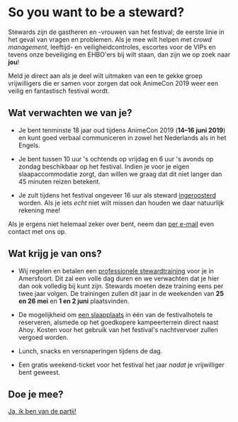 # So you want to be a steward?

Stewards zijn de gastheren en -vrouwen van het festival; de eerste linie in het geval van vragen en
problemen. Als je mee wilt helpen met _crowd management_, leeftijd- en veiligheidcontroles, escortes
voor de VIPs en tevens onze beveiliging en EHBO'ers bij wilt staan, dan zijn we op zoek naar **jou**!

Meld je direct aan als je deel wilt uitmaken van een te gekke groep vrijwilligers die er samen voor
zorgen dat ook AnimeCon 2019 weer een veilig en fantastisch festival wordt.

## Wat verwachten we van je?

  * Je bent tenminste 18 jaar oud tijdens AnimeCon 2019 (**14–16 juni 2019**) en kunt goed verbaal
    communiceren in zowel het Nederlands als in het Engels.

  * Je bent tussen 10 uur 's ochtends op vrijdag en 6 uur 's avonds op zondag beschikbaar op het
    festival. Indien je voor je eigen slaapaccommodatie zorgt, dan willen we graag dat dit niet
    langer dan 45 minuten reizen betekent.

  * Je zult tijdens het festival ongeveer 16 uur als steward [ingeroosterd](rooster.html) worden.
    Als je iets _echt_ niet wilt missen dan houden we daar natuurlijk rekening mee!

Als je ergens niet helemaal zeker over bent, neem dan [per e-mail](mailto:security@animecon.nl) even
contact met ons op.

## Wat krijg je van ons?

  * Wij regelen en betalen een [professionele stewardtraining](training.html) voor je in Amersfoort.
    Dit zal een volle dag duren en we verwachten dat je hier dan ook volledig bij kunt zijn. Stewards
    moeten deze training eens per twee jaar volgen. De trainingen zullen dit jaar in de weekenden
    van **25 en 26 mei** en **1 en 2 juni** plaatsvinden.

  * De mogelijkheid om [een slaapplaats](hotel.html) in één van de festivalhotels te reserveren,
    alsmede op het goedkopere kampeerterrein direct naast Ahoy. Kosten voor het gebruik van het
    festival's nachtvervoer zullen vergoed worden.

  * Lunch, snacks en versnaperingen tijdens de dag.

  * Een gratis weekend-ticket voor het festival het jaar _nadat_ je vrijwilliger bent geweest.

## Doe je mee?

[Ja, ik ben van de partij!](registratie.html)
